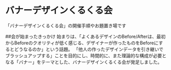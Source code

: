 # バナーデザインくるくる会
「バナーデザインくるくる会」の開催手順やお題置き場です

##会が始まったきっかけ
始まりは、「よくあるデザインのBefore/Afterは、最初からBeforeのクオリティが低く感じる、デザイナーが作ったものをBeforeにするとどうなるのか」という話題。
「他人の作ったデザインデータを引き継いでブラッシュアップする」ことを目的にし、時間的に、また理論的な構成が必要となる「バナー」をテーマとした、バナーデザインくるくる会が発足しました。